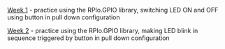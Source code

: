 [Week 1](https://github.com/samuels96/1st-semester-project/tree/master/week1) - practice using the RPIo.GPIO library, switching LED ON and OFF using button in pull down configuration


[Week 2](https://github.com/samuels96/1st-semester-project/tree/master/week2) - practice using the RPIo.GPIO library, making LED blink in sequence triggered by button in pull down configuration


